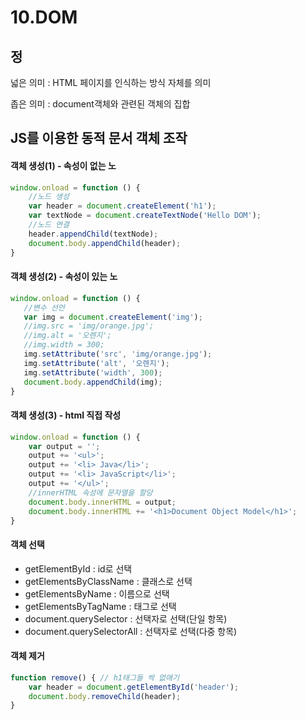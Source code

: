 # 10.DOM

## 정

넓은 의미 :  HTML 페이지를 인식하는 방식 자체를 의미

좁은 의미 : document객체와 관련된 객체의 집합

## JS를 이용한 동적 문서 객체 조작

#### 객체 생성\(1\) - 속성이 없는 노

```javascript
window.onload = function () {
    //노드 생성
    var header = document.createElement('h1');
    var textNode = document.createTextNode('Hello DOM');
    //노드 연결
    header.appendChild(textNode);
    document.body.appendChild(header);
}        
```

#### 객체 생성\(2\) - 속성이 있는 노

```javascript
window.onload = function () {
   //변수 선언
   var img = document.createElement('img');
   //img.src = 'img/orange.jpg';
   //img.alt = '오렌지';
   //img.width = 300;
   img.setAttribute('src', 'img/orange.jpg');
   img.setAttribute('alt', '오렌지');
   img.setAttribute('width', 300);            
   document.body.appendChild(img);
}
```

#### 객체 생성\(3\) -  html 직접 작성

```javascript
window.onload = function () {
    var output = '';
    output += '<ul>';
    output += '<li> Java</li>';
    output += '<li> JavaScript</li>';
    output += '</ul>';
    //innerHTML 속성에 문자열을 할당
    document.body.innerHTML = output;
    document.body.innerHTML += '<h1>Document Object Model</h1>';
}
```

#### 객체 선택 

* getElementById : id로 선택
* getElementsByClassName : 클래스로 선택
* getElementsByName : 이름으로 선택
* getElementsByTagName : 태그로 선택
* document.querySelector : 선택자로 선택\(단일 항목\)
* document.querySelectorAll : 선택자로 선택\(다중 항목\)

#### 객체 제거

```javascript
function remove() { // h1태그들 싹 없애기
    var header = document.getElementById('header');
    document.body.removeChild(header);
}
```




